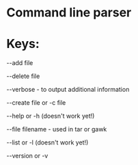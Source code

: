 # Command line parser

# Keys:
--add file 
  
--delete file
  
--verbose - to output additional information

--create file or -c file 
  
--help or -h  (doesn't work yet!)

--file filename - used in tar or gawk
  
--list or -l  (doesn't work yet!)

--version or -v  
